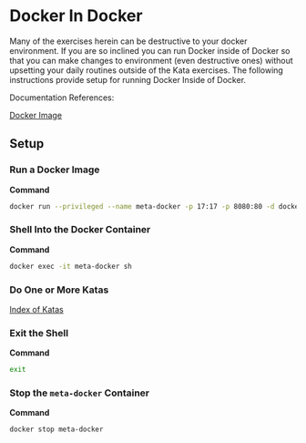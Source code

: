 # Docker In Docker

Many of the exercises herein can be destructive to your docker environment. If you are so inclined you can run Docker inside of Docker so that you can make changes to environment (even destructive ones) without upsetting your daily routines outside of the Kata exercises. The following instructions provide setup for running Docker Inside of Docker. 

Documentation References:

[Docker Image](https://hub.docker.com/_/docker/)

## Setup

### Run a Docker Image

**Command**

```bash
docker run --privileged --name meta-docker -p 17:17 -p 8080:80 -d docker:stable-dind
```

### Shell Into the Docker Container

**Command**
```bash
docker exec -it meta-docker sh
```

### Do One or More Katas

[Index of Katas](README.md)

### Exit the Shell

**Command**

```bash
exit
```

### Stop the `meta-docker` Container

**Command**

```bash
docker stop meta-docker
```
